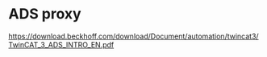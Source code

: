 # ADS proxy


https://download.beckhoff.com/download/Document/automation/twincat3/TwinCAT_3_ADS_INTRO_EN.pdf
